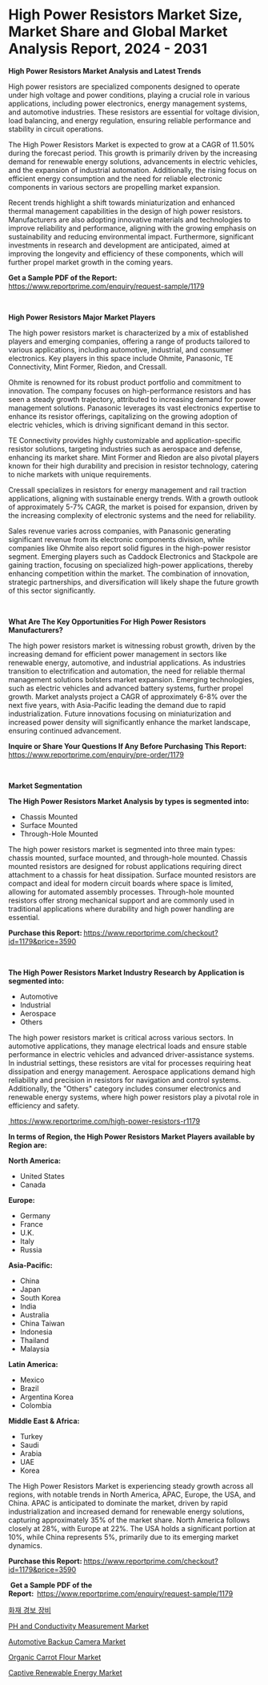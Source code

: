 <p><h1>High Power Resistors Market Size, Market Share and Global Market Analysis Report, 2024 - 2031</h1></p><p><strong>High Power Resistors Market Analysis and Latest Trends</strong></p>
<p><p>High power resistors are specialized components designed to operate under high voltage and power conditions, playing a crucial role in various applications, including power electronics, energy management systems, and automotive industries. These resistors are essential for voltage division, load balancing, and energy regulation, ensuring reliable performance and stability in circuit operations.</p><p>The High Power Resistors Market is expected to grow at a CAGR of 11.50% during the forecast period. This growth is primarily driven by the increasing demand for renewable energy solutions, advancements in electric vehicles, and the expansion of industrial automation. Additionally, the rising focus on efficient energy consumption and the need for reliable electronic components in various sectors are propelling market expansion.</p><p>Recent trends highlight a shift towards miniaturization and enhanced thermal management capabilities in the design of high power resistors. Manufacturers are also adopting innovative materials and technologies to improve reliability and performance, aligning with the growing emphasis on sustainability and reducing environmental impact. Furthermore, significant investments in research and development are anticipated, aimed at improving the longevity and efficiency of these components, which will further propel market growth in the coming years.</p></p>
<p><strong>Get a Sample PDF of the Report:&nbsp;</strong> <a href="https://www.reportprime.com/enquiry/request-sample/1179">https://www.reportprime.com/enquiry/request-sample/1179</a></p>
<p>&nbsp;</p>
<p><strong>High Power Resistors Major Market Players</strong></p>
<p><p>The high power resistors market is characterized by a mix of established players and emerging companies, offering a range of products tailored to various applications, including automotive, industrial, and consumer electronics. Key players in this space include Ohmite, Panasonic, TE Connectivity, Mint Former, Riedon, and Cressall. </p><p>Ohmite is renowned for its robust product portfolio and commitment to innovation. The company focuses on high-performance resistors and has seen a steady growth trajectory, attributed to increasing demand for power management solutions. Panasonic leverages its vast electronics expertise to enhance its resistor offerings, capitalizing on the growing adoption of electric vehicles, which is driving significant demand in this sector.</p><p>TE Connectivity provides highly customizable and application-specific resistor solutions, targeting industries such as aerospace and defense, enhancing its market share. Mint Former and Riedon are also pivotal players known for their high durability and precision in resistor technology, catering to niche markets with unique requirements.</p><p>Cressall specializes in resistors for energy management and rail traction applications, aligning with sustainable energy trends. With a growth outlook of approximately 5-7% CAGR, the market is poised for expansion, driven by the increasing complexity of electronic systems and the need for reliability.</p><p>Sales revenue varies across companies, with Panasonic generating significant revenue from its electronic components division, while companies like Ohmite also report solid figures in the high-power resistor segment. Emerging players such as Caddock Electronics and Stackpole are gaining traction, focusing on specialized high-power applications, thereby enhancing competition within the market. The combination of innovation, strategic partnerships, and diversification will likely shape the future growth of this sector significantly.</p></p>
<p>&nbsp;</p>
<p><strong>What Are The Key Opportunities For High Power Resistors Manufacturers?</strong></p>
<p><p>The high power resistors market is witnessing robust growth, driven by the increasing demand for efficient power management in sectors like renewable energy, automotive, and industrial applications. As industries transition to electrification and automation, the need for reliable thermal management solutions bolsters market expansion. Emerging technologies, such as electric vehicles and advanced battery systems, further propel growth. Market analysts project a CAGR of approximately 6-8% over the next five years, with Asia-Pacific leading the demand due to rapid industrialization. Future innovations focusing on miniaturization and increased power density will significantly enhance the market landscape, ensuring continued advancement.</p></p>
<p><strong>Inquire or Share Your Questions If Any Before Purchasing This Report:</strong> <a href="https://www.reportprime.com/enquiry/pre-order/1179">https://www.reportprime.com/enquiry/pre-order/1179</a></p>
<p>&nbsp;</p>
<p><strong>Market Segmentation</strong></p>
<p><strong>The High Power Resistors Market Analysis by types is segmented into:</strong></p>
<p><ul><li>Chassis Mounted</li><li>Surface Mounted</li><li>Through-Hole Mounted</li></ul></p>
<p><p>The high power resistors market is segmented into three main types: chassis mounted, surface mounted, and through-hole mounted. Chassis mounted resistors are designed for robust applications requiring direct attachment to a chassis for heat dissipation. Surface mounted resistors are compact and ideal for modern circuit boards where space is limited, allowing for automated assembly processes. Through-hole mounted resistors offer strong mechanical support and are commonly used in traditional applications where durability and high power handling are essential.</p></p>
<p><strong>Purchase this Report:&nbsp;</strong><a href="https://www.reportprime.com/checkout?id=1179&price=3590">https://www.reportprime.com/checkout?id=1179&price=3590</a></p>
<p>&nbsp;</p>
<p><strong>The High Power Resistors Market Industry Research by Application is segmented into:</strong></p>
<p><ul><li>Automotive</li><li>Industrial</li><li>Aerospace</li><li>Others</li></ul></p>
<p><p>The high power resistors market is critical across various sectors. In automotive applications, they manage electrical loads and ensure stable performance in electric vehicles and advanced driver-assistance systems. In industrial settings, these resistors are vital for processes requiring heat dissipation and energy management. Aerospace applications demand high reliability and precision in resistors for navigation and control systems. Additionally, the "Others" category includes consumer electronics and renewable energy systems, where high power resistors play a pivotal role in efficiency and safety.</p></p>
<p><a href="https://www.reportprime.com/high-power-resistors-r1179">&nbsp;https://www.reportprime.com/high-power-resistors-r1179</a></p>
<p><strong>In terms of Region, the High Power Resistors Market Players available by Region are:</strong></p>
<p>
    <p> <strong> North America: </strong>
        <ul>
            <li>United States</li>
            <li>Canada</li>
        </ul>
        </p> 
    <p> <strong> Europe: </strong>
        <ul>
            <li>Germany</li>
            <li>France</li>
            <li>U.K.</li>
            <li>Italy</li>
            <li>Russia</li>
        </ul>
        </p> 
    <p> <strong> Asia-Pacific: </strong>
        <ul>
            <li>China</li>
            <li>Japan</li>
            <li>South Korea</li>
            <li>India</li>
            <li>Australia</li>
            <li>China Taiwan</li>
            <li>Indonesia</li>
            <li>Thailand</li>
            <li>Malaysia</li>
        </ul>
        </p> 
    <p> <strong> Latin America: </strong>
        <ul>
            <li>Mexico</li>
            <li>Brazil</li>
            <li>Argentina Korea</li>
            <li>Colombia</li>
        </ul>
        </p> 
    <p> <strong> Middle East & Africa: </strong>
        <ul>
            <li>Turkey</li>
            <li>Saudi</li>
            <li>Arabia</li>
            <li>UAE</li>
            <li>Korea</li>
        </ul>
    </p>
    </p>
<p><p>The High Power Resistors Market is experiencing steady growth across all regions, with notable trends in North America, APAC, Europe, the USA, and China. APAC is anticipated to dominate the market, driven by rapid industrialization and increased demand for renewable energy solutions, capturing approximately 35% of the market share. North America follows closely at 28%, with Europe at 22%. The USA holds a significant portion at 10%, while China represents 5%, primarily due to its emerging market dynamics.</p></p>
<p><strong>Purchase this Report: </strong><a href="https://www.reportprime.com/checkout?id=1179&price=3590">https://www.reportprime.com/checkout?id=1179&price=3590</a></p>
<p>&nbsp;<strong>Get a Sample PDF of the Report:&nbsp;&nbsp;</strong><a href="https://www.reportprime.com/enquiry/request-sample/1179">https://www.reportprime.com/enquiry/request-sample/1179</a></p>
<p><strong></strong></p>
<p><p><a href="https://medium.com/@mujgankortalih/%EA%B8%80%EB%A1%9C%EB%B2%8C-%ED%99%94%EC%9E%AC-%EA%B2%BD%EB%B3%B4-%EC%9E%A5%EB%B9%84-%EC%8B%9C%EC%9E%A5-%EB%B6%80%EB%AC%B8-2024-2031-%EC%8B%9C%EC%9E%A5-%EC%A7%80%ED%91%9C-%EB%B0%8F-%EC%8B%9C%EC%9E%A5-%EC%A0%84%EB%9E%B5-%EC%9D%B8%EC%82%AC%EC%9D%B4%ED%8A%B8-75990a11d0c2">화재 경보 장비</a></p><p><a href="https://medium.com/@hsjri2637/ph-and-conductivity-measurement-market-size-share-analysis-growth-trends-forecast-2024-2031-fe28e91b91d5">PH and Conductivity Measurement Market</a></p><p><a href="https://www.linkedin.com/pulse/global-automotive-backup-camera-market-size-share-analysis-xtfje?trackingId=cja5Fx2hShaSUW55p8OKwg%3D%3D">Automotive Backup Camera Market</a></p><p><a href="https://issuu.com/reportprime-2/docs/organic-carrot-flour-market-size-20_645e033d70639c">Organic Carrot Flour Market</a></p><p><a href="https://issuu.com/reportprime-2/docs/captive-renewable-energy-market-siz_8f7eddc694c50f">Captive Renewable Energy Market</a></p></p>